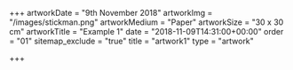 +++
artworkDate = "9th November 2018"
artworkImg = "/images/stickman.png"
artworkMedium = "Paper"
artworkSize = "30 x 30 cm"
artworkTitle = "Example 1"
date = "2018-11-09T14:31:00+00:00"
order = "01"
sitemap_exclude = "true"
title = "artwork1"
type = "artwork"

+++
